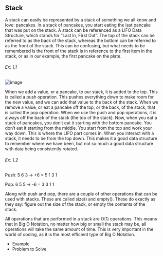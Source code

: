 ## Stack
A stack can easily be represented by a stack of something we all know and love: pancakes. 
  In a stack of pancakes, you start eating the last pancake that was put on the stack. A stack can be referenced as a LIFO Data Structure, which stands for 
  “Last In, First Out”. The top of the stack can be referred to as the back of the stack, whereas the bottom can be referred to as the front of the stack. 
  This can be confusing, but what needs to be remembered is the front of the stack is in reference to the first item in the stack, or as in our example, 
  the first pancake on the plate. 

###### Ex: 1.1
![image](https://user-images.githubusercontent.com/61299344/161401639-bc67768f-dfdc-405a-87a0-606f59ffce82.png)

When we add a value, or a pancake, to our stack, it is added to the top. This is called a push operation. This pushes everything down to make room for 
  the new value, and we can add that value to the back of the stack. When we remove a value, or eat a pancake off the top, or the back, of the stack, 
  that is called the pop operation. When we use the push and pop operations, it is always off the back of the stack (the top of the stack).
Now, when you eat a stack of pancakes, you don’t eat it starting with the bottom pancake. You don’t eat it starting from the middle. 
  You start from the top and work your way down. This is where the LIFO part comes in. When you interact with a stack, 
  it needs to be from the top down. This makes it a good data structure to remember where we have been, but not so much a good 
  data structure with data being consistently rotated.

###### Ex: 1.2
Push: 
5								    6
3		->		+6		=		    5
1								    3
								    1

Pop:
6								    5
5		->		-6		=		    3
3								    1
1								

Along with push and pop, there are a couple of other operations that can be used with stacks. These are called size() and empty(). 
  These do exactly as they say: figure out the size of the stack, or empty the contents of the stack. 
  
All operations that are performed in a stack are O(1) operations. This means that in Big O Notation, no matter how big or small the
  stack may be, all operations will take the same amount of time. This is very important in the world of coding, as it is the most
  efficient type of Big O Notation.
  
-	Example
-	Problem to Solve

